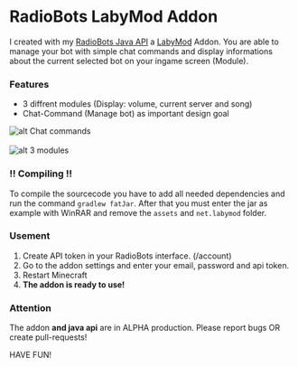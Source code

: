 # RadioBots LabyMod Addon

I created with my [RadioBots Java API](https://github.com/bote100/RadioBots-Java-API) a [LabyMod](http://labymod.net) Addon.
You are able to manage your bot with simple chat commands and display informations about the current selected bot on your
ingame screen (Module).

### Features

* 3 diffrent modules (Display: volume, current server and song)
* Chat-Command (Manage bot) as important design goal

![alt Chat commands](https://i.imgur.com/CuhtrBc.png)<br>
<br>
![alt 3 modules](https://i.imgur.com/f7S9bYo.png)

### !! Compiling !!
To compile the sourcecode you have to add all needed dependencies and run the command ```gradlew fatJar```. After that you
must enter the jar as example with WinRAR and remove the ``assets`` and ``net.labymod`` folder.

### Usement

1. Create API token in your RadioBots interface. (/account)
2. Go to the addon settings and enter your email, password and api token.
3. Restart Minecraft
4. **The addon is ready to use!**

### Attention

The addon **and java api** are in ALPHA production. Please report bugs OR create pull-requests!

HAVE FUN!